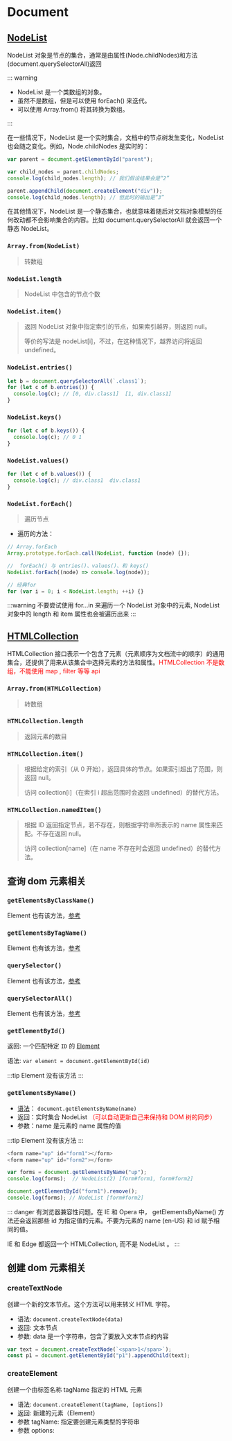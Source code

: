 # Document

## [NodeList](https://developer.mozilla.org/zh-CN/docs/Web/API/NodeList)

NodeList 对象是节点的集合，通常是由属性(Node.childNodes)和方法(document.querySelectorAll)返回

::: warning

- NodeList 是一个类数组的对象。
- 虽然不是数组，但是可以使用 forEach() 来迭代。
- 可以使用 Array.from() 将其转换为数组。

:::

在一些情况下，NodeList 是一个实时集合，文档中的节点树发生变化，NodeList 也会随之变化。例如，Node.childNodes 是实时的：

```js
var parent = document.getElementById("parent");

var child_nodes = parent.childNodes;
console.log(child_nodes.length); // 我们假设结果会是“2”

parent.appendChild(document.createElement("div"));
console.log(child_nodes.length); // 但此时的输出是“3”
```

在其他情况下，NodeList 是一个静态集合，也就意味着随后对文档对象模型的任何改动都不会影响集合的内容。比如 document.querySelectorAll 就会返回一个静态 NodeList。

### `Array.from(NodeList)`

> 转数组

### `NodeList.length`

> NodeList 中包含的节点个数

### `NodeList.item()`

> 返回 NodeList 对象中指定索引的节点，如果索引越界，则返回 null。
>
> 等价的写法是 nodeList[i]，不过，在这种情况下，越界访问将返回 undefined。

### `NodeList.entries()`

```js
let b = document.querySelectorAll(`.class1`);
for (let c of b.entries()) {
  console.log(c); // [0, div.class1]  [1, div.class1]
}
```

### `NodeList.keys()`

```js
for (let c of b.keys()) {
  console.log(c); // 0 1
}
```

### `NodeList.values()`

```js
for (let c of b.values()) {
  console.log(c); // div.class1  div.class1
}
```

### `NodeList.forEach()`

> 遍历节点

- 遍历的方法：

```js
// Array.forEach
Array.prototype.forEach.call(NodeList, function (node) {});

//  forEach() 与 entries()、values()、和 keys()
NodeList.forEach((node) => console.log(node));

// 经典for
for (var i = 0; i < NodeList.length; ++i) {}
```

:::warning
不要尝试使用 for...in 来遍历一个 NodeList 对象中的元素, NodeList 对象中的 length 和 item 属性也会被遍历出来
:::

## [HTMLCollection](https://developer.mozilla.org/zh-CN/docs/Web/API/HTMLCollection)

HTMLCollection 接口表示一个包含了元素（元素顺序为文档流中的顺序）的通用集合，还提供了用来从该集合中选择元素的方法和属性。<font color="red">HTMLCollection 不是数组，不能使用 map , filter 等等 api</font>

### `Array.from(HTMLCollection)`

> 转数组

### `HTMLCollection.length`

> 返回元素的数目

### `HTMLCollection.item()`

> 根据给定的索引（从 0 开始），返回具体的节点。如果索引超出了范围，则返回 null。
>
> 访问 collection[i]（在索引 i 超出范围时会返回 undefined）的替代方法。

### `HTMLCollection.namedItem()`

> 根据 ID 返回指定节点，若不存在，则根据字符串所表示的 name 属性来匹配。不存在返回 null。
>
> 访问 collection[name]（在 name 不存在时会返回 undefined）的替代方法。

## 查询 dom 元素相关

### `getElementsByClassName()`

Element 也有该方法，[参考](/js/element.html#getelementsbyclassname)

### `getElementsByTagName()`

Element 也有该方法，[参考](/js/element.html#element-getelementsbytagname)

### `querySelector()`

Element 也有该方法，[参考](/js/element.html#element-queryselector)

### `querySelectorAll()`

Element 也有该方法，[参考](/js/element.html#element-queryselectorall)

### `getElementById()`

返回: 一个匹配特定 `ID` 的 [ Element ](/js/document.html#element)

语法: `var element = document.getElementById(id)`

:::tip
Element 没有该方法
:::

### `getElementsByName()`

- [语法](https://developer.mozilla.org/zh-CN/docs/Web/API/Document/getElementsByName)： `document.getElementsByName(name)`
- 返回：实时集合 NodeList <font color="red">（可以自动更新自己来保持和 DOM 树的同步）</font>
- 参数：name 是元素的 name 属性的值

:::tip
Element 没有该方法
:::

```js
<form name="up" id="form1"></form>
<form name="up" id="form2"></form>

var forms = document.getElementsByName("up");
console.log(forms);  // NodeList(2) [form#form1, form#form2]

document.getElementById("form1").remove();
console.log(forms); // NodeList [form#form2]
```

::: danger
有浏览器兼容性问题。在 IE 和 Opera 中， getElementsByName() 方法还会返回那些 id 为指定值的元素。不要为元素的 name (en-US) 和 id 赋予相同的值。

IE 和 Edge 都返回一个 HTMLCollection, 而不是 NodeList 。
:::

## 创建 dom 元素相关

### createTextNode

创建一个新的文本节点。这个方法可以用来转义 HTML 字符。

- 语法: `document.createTextNode(data)`
- 返回: 文本节点
- 参数: data 是一个字符串，包含了要放入文本节点的内容

```js
var text = document.createTextNode(`<span>1</span>`);
const p1 = document.getElementById("p1").appendChild(text);
```

### createElement

创建一个由标签名称 tagName 指定的 HTML 元素

- 语法: `document.createElement(tagName, [options])`
- 返回: 新建的元素（Element）
- 参数 tagName: 指定要创建元素类型的字符串
- 参数 options:
